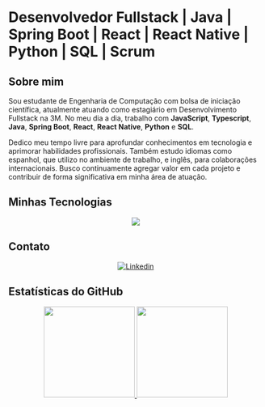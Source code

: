 # Desenvolvedor Fullstack | Java | Spring Boot | React | React Native | Python | SQL | Scrum

## Sobre mim

Sou estudante de Engenharia de Computação com bolsa de iniciação científica, atualmente atuando como estagiário em Desenvolvimento Fullstack na 3M. No meu dia a dia, trabalho com **JavaScript**, **Typescript**, **Java**, **Spring Boot**, **React**, **React Native**, **Python** e **SQL**.

Dedico meu tempo livre para aprofundar conhecimentos em tecnologia e aprimorar habilidades profissionais. Também estudo idiomas como espanhol, que utilizo no ambiente de trabalho, e inglês, para colaborações internacionais. Busco continuamente agregar valor em cada projeto e contribuir de forma significativa em minha área de atuação.

## Minhas Tecnologias

<div align="center">
  <img src="https://skillicons.dev/icons?i=java,spring,js,ts,react,nextjs,py,mysql,nodejs,git,github,html,css,bootstrap,tailwind,vue,nuxtjs,aws,azure,docker,linux,mongodb,nestjs,nextjs,pinia&theme=dark" />
</div>

## Contato

<div align="center">
  <a href="https://www.linkedin.com/in/maicon-alves-03700419b/">
    <img align="center" alt="Linkedin" src="https://img.shields.io/badge/LinkedIn-0077B5?style=for-the-badge&logo=linkedin&logoColor=white" />
  </a>
</div>

## Estatísticas do GitHub

<div align="center">
  <a href="https://github.com/maicond02">
    <img height="180em" src="https://github-readme-stats.vercel.app/api/top-langs/?username=maicond02&layout=compact&langs_count=7&theme=dark&cache_seconds=1800"/>
    <img height="180em" src="https://github-readme-stats.vercel.app/api?username=maicond02&show_icons=true&theme=dark&include_all_commits=true&count_private=true"/>
  </a>
</div>
